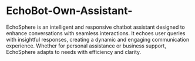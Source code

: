 # EchoBot-Own-Assistant-
EchoSphere is an intelligent and responsive chatbot assistant designed to enhance conversations with seamless interactions. It echoes user queries with insightful responses, creating a dynamic and engaging communication experience. Whether for personal assistance or business support, EchoSphere adapts to needs with efficiency and clarity.
